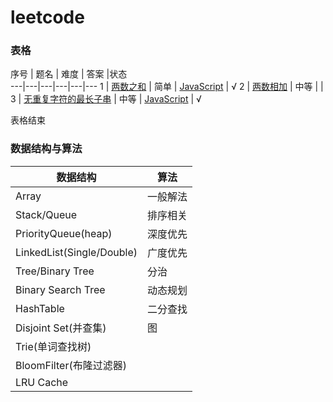 # leetcode

### 表格
 序号 | 题名  | 难度 | 答案 |状态  
---|---|---|---|---|---
 1 | [两数之和]()  | 简单 | [JavaScript]() | √
 2 | [两数相加]()  | 中等 |  |  
 3 | [无重复字符的最长子串]() | 中等 | [JavaScript]() | √

表格结束


###   数据结构与算法

数据结构  |  算法
---|---|
Array |  一般解法
Stack/Queue  | 排序相关
PriorityQueue(heap)  | 深度优先
LinkedList(Single/Double)   | 广度优先
Tree/Binary Tree    | 分治
Binary Search Tree   | 动态规划
HashTable    | 二分查找
Disjoint Set(并查集)  | 图
Trie(单词查找树)  |
BloomFilter(布隆过滤器) |
LRU Cache   |








